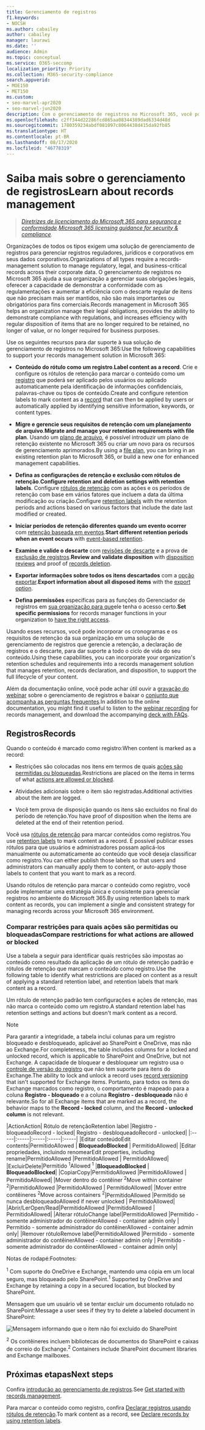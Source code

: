 ```yaml
---
title: Gerenciamento de registros
f1.keywords:
- NOCSH
ms.author: cabailey
author: cabailey
manager: laurawi
ms.date: ''
audience: Admin
ms.topic: conceptual
ms.service: O365-seccomp
localization_priority: Priority
ms.collection: M365-security-compliance
search.appverid:
- MOE150
- MET150
ms.custom:
- seo-marvel-apr2020
- seo-marvel-jun2020
description: Com o gerenciamento de registros no Microsoft 365, você pode aplicar seus agendamentos de retenção em um plano de arquivo que gerencia a retenção, a declaração e a disposição dos registros.
ms.openlocfilehash: c2ff344d22286fcd865aa08344389dad6334d48d
ms.sourcegitcommit: 1780359234abdf081097c8064438d415da92fb85
ms.translationtype: HT
ms.contentlocale: pt-BR
ms.lasthandoff: 08/17/2020
ms.locfileid: "46778319"
---
```

# <a name="learn-about-records-management"></a><span data-ttu-id="d2d40-103">Saiba mais sobre o gerenciamento de registros</span><span class="sxs-lookup"><span data-stu-id="d2d40-103">Learn about records management</span></span>

><span data-ttu-id="d2d40-104">*[Diretrizes de licenciamento do Microsoft 365 para segurança e conformidade](https://aka.ms/ComplianceSD).*</span><span class="sxs-lookup"><span data-stu-id="d2d40-104">*[Microsoft 365 licensing guidance for security & compliance](https://aka.ms/ComplianceSD).*</span></span>

<span data-ttu-id="d2d40-105">Organizações de todos os tipos exigem uma solução de gerenciamento de registros para gerenciar registros reguladores, jurídicos e corporativos em seus dados corporativos.</span><span class="sxs-lookup"><span data-stu-id="d2d40-105">Organizations of all types require a records-management solution to manage regulatory, legal, and business-critical records across their corporate data.</span></span> <span data-ttu-id="d2d40-106">O gerenciamento de registros no Microsoft 365 ajuda a sua organização a gerenciar suas obrigações legais, oferecer a capacidade de demonstrar a conformidade com as regulamentações e aumentar a eficiência com o descarte regular de itens que não precisam mais ser mantidos, não são mais importantes ou obrigatórios para fins comerciais.</span><span class="sxs-lookup"><span data-stu-id="d2d40-106">Records management in Microsoft 365 helps an organization manage their legal obligations, provides the ability to demonstrate compliance with regulations, and increases efficiency with regular disposition of items that are no longer required to be retained, no longer of value, or no longer required for business purposes.</span></span>

<span data-ttu-id="d2d40-107">Use os seguintes recursos para dar suporte à sua solução de gerenciamento de registros no Microsoft 365:</span><span class="sxs-lookup"><span data-stu-id="d2d40-107">Use the following capabilities to support your records management solution in Microsoft 365:</span></span>

- <span data-ttu-id="d2d40-108">**Conteúdo do rótulo como um registro**.</span><span class="sxs-lookup"><span data-stu-id="d2d40-108">**Label content as a record**.</span></span> <span data-ttu-id="d2d40-109">Crie e configure os rótulos de retenção para marcar o conteúdo como um [registro](#records) que poderá ser aplicado pelos usuários ou aplicado automaticamente pela identificação de informações confidenciais, palavras-chave ou tipos de conteúdo.</span><span class="sxs-lookup"><span data-stu-id="d2d40-109">Create and configure retention labels to mark content as a [record](#records) that can then be applied by users or automatically applied by identifying sensitive information, keywords, or content types.</span></span>

- <span data-ttu-id="d2d40-110">**Migre e gerencie seus requisitos de retenção com um planejamento de arquivo**.</span><span class="sxs-lookup"><span data-stu-id="d2d40-110">**Migrate and manage your retention requirements with file plan**.</span></span> <span data-ttu-id="d2d40-111">Usando um [plano de arquivo](file-plan-manager.md), é possível introduzir um plano de retenção existente no Microsoft 365 ou criar um novo para os recursos de gerenciamento aprimorados.</span><span class="sxs-lookup"><span data-stu-id="d2d40-111">By using a [file plan](file-plan-manager.md), you can bring in an existing retention plan to Microsoft 365, or build a new one for enhanced management capabilities.</span></span>

- <span data-ttu-id="d2d40-112">**Defina as configurações de retenção e exclusão com rótulos de retenção**.</span><span class="sxs-lookup"><span data-stu-id="d2d40-112">**Configure retention and deletion settings with retention labels**.</span></span> <span data-ttu-id="d2d40-113">Configure [rótulos de retenção](retention.md#retention-labels) com as ações e os períodos de retenção com base em vários fatores que incluem a data da última modificação ou criação.</span><span class="sxs-lookup"><span data-stu-id="d2d40-113">Configure [retention labels](retention.md#retention-labels) with the retention periods and actions based on various factors that include the date last modified or created.</span></span>

- <span data-ttu-id="d2d40-114">**Iniciar períodos de retenção diferentes quando um evento ocorrer** com [retenção baseada em eventos](event-driven-retention.md).</span><span class="sxs-lookup"><span data-stu-id="d2d40-114">**Start different retention periods when an event occurs** with [event-based retention](event-driven-retention.md).</span></span>

- <span data-ttu-id="d2d40-115">**Examine e valide o descarte** com [revisões de descarte](disposition.md#disposition-reviews) e a prova de [exclusão de registros](disposition.md#disposition-of-records).</span><span class="sxs-lookup"><span data-stu-id="d2d40-115">**Review and validate disposition** with [disposition reviews](disposition.md#disposition-reviews) and proof of [records deletion](disposition.md#disposition-of-records).</span></span>

- <span data-ttu-id="d2d40-116">**Exportar informações sobre todos os itens descartados** com a [opção exportar](disposition.md#filter-and-export-the-views).</span><span class="sxs-lookup"><span data-stu-id="d2d40-116">**Export information about all disposed items** with the [export option](disposition.md#filter-and-export-the-views).</span></span>

- <span data-ttu-id="d2d40-117">**Defina permissões** específicas para as funções do Gerenciador de registros em [sua organização para que](../security/office-365-security/permissions-in-the-security-and-compliance-center.md)ele tenha o acesso certo.</span><span class="sxs-lookup"><span data-stu-id="d2d40-117">**Set specific permissions** for records manager functions in your organization to [have the right access](../security/office-365-security/permissions-in-the-security-and-compliance-center.md).</span></span>

<span data-ttu-id="d2d40-118">Usando esses recursos, você pode incorporar os cronogramas e os requisitos de retenção da sua organização em uma solução de gerenciamento de registros que gerencie a retenção, a declaração de registros e o descarte, para dar suporte a todo o ciclo de vida do seu conteúdo.</span><span class="sxs-lookup"><span data-stu-id="d2d40-118">Using these capabilities, you can incorporate your organization's retention schedules and requirements into a records management solution that manages retention, records declaration, and disposition, to support the full lifecycle of your content.</span></span>

<span data-ttu-id="d2d40-119">Além da documentação online, você pode achar útil ouvir a [gravação do webinar](https://aka.ms/MIPC/Video-RecordsManagementWebinar) sobre o gerenciamento de registros e baixar o [conjunto que acompanha as perguntas frequentes](https://aka.ms/MIPC/Blog-RecordsManagementWebinar).</span><span class="sxs-lookup"><span data-stu-id="d2d40-119">In addition to the online documentation, you might find it useful to listen to the [webinar recording](https://aka.ms/MIPC/Video-RecordsManagementWebinar) for records management, and download the accompanying [deck with FAQs](https://aka.ms/MIPC/Blog-RecordsManagementWebinar).</span></span>

## <a name="records"></a><span data-ttu-id="d2d40-120">Registros</span><span class="sxs-lookup"><span data-stu-id="d2d40-120">Records</span></span>

<span data-ttu-id="d2d40-121">Quando o conteúdo é marcado como registro:</span><span class="sxs-lookup"><span data-stu-id="d2d40-121">When content is marked as a record:</span></span>

- <span data-ttu-id="d2d40-122">Restrições são colocadas nos itens em termos de quais [ações são permitidas ou bloqueadas](#compare-restrictions-for-what-actions-are-allowed-or-blocked).</span><span class="sxs-lookup"><span data-stu-id="d2d40-122">Restrictions are placed on the items in terms of what [actions are allowed or blocked](#compare-restrictions-for-what-actions-are-allowed-or-blocked).</span></span>

- <span data-ttu-id="d2d40-123">Atividades adicionais sobre o item são registradas.</span><span class="sxs-lookup"><span data-stu-id="d2d40-123">Additional activities about the item are logged.</span></span>

- <span data-ttu-id="d2d40-124">Você tem prova de disposição quando os itens são excluídos no final do período de retenção.</span><span class="sxs-lookup"><span data-stu-id="d2d40-124">You have proof of disposition when the items are deleted at the end of their retention period.</span></span>

<span data-ttu-id="d2d40-125">Você usa [rótulos de retenção](retention.md#retention-labels) para marcar conteúdos como registros.</span><span class="sxs-lookup"><span data-stu-id="d2d40-125">You use [retention labels](retention.md#retention-labels) to mark content as a record.</span></span> <span data-ttu-id="d2d40-126">É possível publicar esses rótulos para que usuários e administradores possam aplicá-los manualmente ou automaticamente ao conteúdo que você deseja classificar como registro.</span><span class="sxs-lookup"><span data-stu-id="d2d40-126">You can either publish those labels so that users and administrators can manually apply them to content, or auto-apply those labels to content that you want to mark as a record.</span></span>

<span data-ttu-id="d2d40-127">Usando rótulos de retenção para marcar o conteúdo como registro, você pode implementar uma estratégia única e consistente para gerenciar registros no ambiente do Microsoft 365.</span><span class="sxs-lookup"><span data-stu-id="d2d40-127">By using retention labels to mark content as records, you can implement a single and consistent strategy for managing records across your Microsoft 365 environment.</span></span>

### <a name="compare-restrictions-for-what-actions-are-allowed-or-blocked"></a><span data-ttu-id="d2d40-128">Comparar restrições para quais ações são permitidas ou bloqueadas</span><span class="sxs-lookup"><span data-stu-id="d2d40-128">Compare restrictions for what actions are allowed or blocked</span></span>

<span data-ttu-id="d2d40-129">Use a tabela a seguir para identificar quais restrições são impostas ao conteúdo como resultado da aplicação de um rótulo de retenção padrão e rótulos de retenção que marcam o conteúdo como registro.</span><span class="sxs-lookup"><span data-stu-id="d2d40-129">Use the following table to identify what restrictions are placed on content as a result of applying a standard retention label, and retention labels that mark content as a record.</span></span> 

<span data-ttu-id="d2d40-130">Um rótulo de retenção padrão tem configurações e ações de retenção, mas não marca o conteúdo como um registro.</span><span class="sxs-lookup"><span data-stu-id="d2d40-130">A standard retention label has retention settings and actions but doesn't mark content as a record.</span></span>

>[!NOTE] 
> <span data-ttu-id="d2d40-131">Para garantir a integridade, a tabela inclui colunas para um registro bloqueado e desbloqueado, aplicável ao SharePoint e OneDrive, mas não ao Exchange.</span><span class="sxs-lookup"><span data-stu-id="d2d40-131">For completeness, the table includes columns for a locked and unlocked record, which is applicable to SharePoint and OneDrive, but not Exchange.</span></span> <span data-ttu-id="d2d40-132">A capacidade de bloquear e desbloquear um registro usa o [controle de versão do registro](record-versioning.md) que não tem suporte para itens do Exchange.</span><span class="sxs-lookup"><span data-stu-id="d2d40-132">The ability to lock and unlock a record uses [record versioning](record-versioning.md) that isn't supported for Exchange items.</span></span> <span data-ttu-id="d2d40-133">Portanto, para todos os itens do Exchange marcados como registro, o comportamento é mapeado para a coluna **Registro - bloqueado** e a coluna **Registro - desbloqueado** não é relevante.</span><span class="sxs-lookup"><span data-stu-id="d2d40-133">So for all Exchange items that are marked as a record, the behavior maps to the **Record - locked** column, and the **Record - unlocked column** is not relevant.</span></span>


|<span data-ttu-id="d2d40-134">Action</span><span class="sxs-lookup"><span data-stu-id="d2d40-134">Action</span></span>| <span data-ttu-id="d2d40-135">Rótulo de retenção</span><span class="sxs-lookup"><span data-stu-id="d2d40-135">Retention label</span></span> |<span data-ttu-id="d2d40-136">Registro - bloqueado</span><span class="sxs-lookup"><span data-stu-id="d2d40-136">Record - locked</span></span>| <span data-ttu-id="d2d40-137">Registro - desbloqueado</span><span class="sxs-lookup"><span data-stu-id="d2d40-137">Record - unlocked</span></span>|
|:-----|:-----|:-----|:-----|:-----|
|<span data-ttu-id="d2d40-138">Editar conteúdo</span><span class="sxs-lookup"><span data-stu-id="d2d40-138">Edit contents</span></span>|<span data-ttu-id="d2d40-139">Permitido</span><span class="sxs-lookup"><span data-stu-id="d2d40-139">Allowed</span></span> | <span data-ttu-id="d2d40-140">**Bloqueado**</span><span class="sxs-lookup"><span data-stu-id="d2d40-140">**Blocked**</span></span> | <span data-ttu-id="d2d40-141">Permitido</span><span class="sxs-lookup"><span data-stu-id="d2d40-141">Allowed</span></span>|
|<span data-ttu-id="d2d40-142">Editar propriedades, incluindo renomear</span><span class="sxs-lookup"><span data-stu-id="d2d40-142">Edit properties, including rename</span></span>|<span data-ttu-id="d2d40-143">Permitido</span><span class="sxs-lookup"><span data-stu-id="d2d40-143">Allowed</span></span> |<span data-ttu-id="d2d40-144">Permitido</span><span class="sxs-lookup"><span data-stu-id="d2d40-144">Allowed</span></span> | <span data-ttu-id="d2d40-145">Permitido</span><span class="sxs-lookup"><span data-stu-id="d2d40-145">Allowed</span></span>|
|<span data-ttu-id="d2d40-146">Excluir</span><span class="sxs-lookup"><span data-stu-id="d2d40-146">Delete</span></span>|<span data-ttu-id="d2d40-147">Permitido <sup>1</sup></span><span class="sxs-lookup"><span data-stu-id="d2d40-147">Allowed <sup>1</sup></span></span> |<span data-ttu-id="d2d40-148">**Bloqueado**</span><span class="sxs-lookup"><span data-stu-id="d2d40-148">**Blocked**</span></span> | <span data-ttu-id="d2d40-149">**Bloqueado**</span><span class="sxs-lookup"><span data-stu-id="d2d40-149">**Blocked**</span></span>|
|<span data-ttu-id="d2d40-150">Copiar</span><span class="sxs-lookup"><span data-stu-id="d2d40-150">Copy</span></span>|<span data-ttu-id="d2d40-151">Permitido</span><span class="sxs-lookup"><span data-stu-id="d2d40-151">Allowed</span></span> |<span data-ttu-id="d2d40-152">Permitido</span><span class="sxs-lookup"><span data-stu-id="d2d40-152">Allowed</span></span> | <span data-ttu-id="d2d40-153">Permitido</span><span class="sxs-lookup"><span data-stu-id="d2d40-153">Allowed</span></span>|
|<span data-ttu-id="d2d40-154">Mover dentro do contêiner <sup>2</sup></span><span class="sxs-lookup"><span data-stu-id="d2d40-154">Move within container <sup>2</sup></span></span>|<span data-ttu-id="d2d40-155">Permitido</span><span class="sxs-lookup"><span data-stu-id="d2d40-155">Allowed</span></span> |<span data-ttu-id="d2d40-156">Permitido</span><span class="sxs-lookup"><span data-stu-id="d2d40-156">Allowed</span></span> | <span data-ttu-id="d2d40-157">Permitido</span><span class="sxs-lookup"><span data-stu-id="d2d40-157">Allowed</span></span>|
|<span data-ttu-id="d2d40-158">Mover entre contêineres <sup>2</sup></span><span class="sxs-lookup"><span data-stu-id="d2d40-158">Move across containers <sup>2</sup></span></span>|<span data-ttu-id="d2d40-159">Permitido</span><span class="sxs-lookup"><span data-stu-id="d2d40-159">Allowed</span></span> |<span data-ttu-id="d2d40-160">Permitido se nunca desbloqueado</span><span class="sxs-lookup"><span data-stu-id="d2d40-160">Allowed if never unlocked</span></span> | <span data-ttu-id="d2d40-161">Permitido</span><span class="sxs-lookup"><span data-stu-id="d2d40-161">Allowed</span></span>|
|<span data-ttu-id="d2d40-162">Abrir/Ler</span><span class="sxs-lookup"><span data-stu-id="d2d40-162">Open/Read</span></span>|<span data-ttu-id="d2d40-163">Permitido</span><span class="sxs-lookup"><span data-stu-id="d2d40-163">Allowed</span></span> |<span data-ttu-id="d2d40-164">Permitido</span><span class="sxs-lookup"><span data-stu-id="d2d40-164">Allowed</span></span> | <span data-ttu-id="d2d40-165">Permitido</span><span class="sxs-lookup"><span data-stu-id="d2d40-165">Allowed</span></span>|
|<span data-ttu-id="d2d40-166">Alterar rótulo</span><span class="sxs-lookup"><span data-stu-id="d2d40-166">Change label</span></span>|<span data-ttu-id="d2d40-167">Permitido</span><span class="sxs-lookup"><span data-stu-id="d2d40-167">Allowed</span></span> |<span data-ttu-id="d2d40-168">Permitido - somente administrador do contêiner</span><span class="sxs-lookup"><span data-stu-id="d2d40-168">Allowed - container admin only</span></span> | <span data-ttu-id="d2d40-169">Permitido - somente administrador do contêiner</span><span class="sxs-lookup"><span data-stu-id="d2d40-169">Allowed - container admin only</span></span>|
|<span data-ttu-id="d2d40-170">Remover rótulo</span><span class="sxs-lookup"><span data-stu-id="d2d40-170">Remove label</span></span>|<span data-ttu-id="d2d40-171">Permitido</span><span class="sxs-lookup"><span data-stu-id="d2d40-171">Allowed</span></span> |<span data-ttu-id="d2d40-172">Permitido - somente administrador do contêiner</span><span class="sxs-lookup"><span data-stu-id="d2d40-172">Allowed - container admin only</span></span> | <span data-ttu-id="d2d40-173">Permitido - somente administrador do contêiner</span><span class="sxs-lookup"><span data-stu-id="d2d40-173">Allowed - container admin only</span></span>|

<span data-ttu-id="d2d40-174">Notas de rodapé:</span><span class="sxs-lookup"><span data-stu-id="d2d40-174">Footnotes:</span></span>

<span data-ttu-id="d2d40-175"><sup>1</sup> Com suporte do OneDrive e Exchange, mantendo uma cópia em um local seguro, mas bloqueado pelo SharePoint.</span><span class="sxs-lookup"><span data-stu-id="d2d40-175"><sup>1</sup> Supported by OneDrive and Exchange by retaining a copy in a secured location, but blocked by SharePoint.</span></span>

<span data-ttu-id="d2d40-176">Mensagem que um usuário vê se tentar excluir um documento rotulado no SharePoint:</span><span class="sxs-lookup"><span data-stu-id="d2d40-176">Message a user sees if they try to delete a labeled document in SharePoint:</span></span>

![Mensagem informando que o item não foi excluído do SharePoint](../media/d0020726-1593-4a96-b07c-89b275e75c49.png)


<span data-ttu-id="d2d40-178"><sup>2</sup> Os contêineres incluem bibliotecas de documentos do SharePoint e caixas de correio do Exchange.</span><span class="sxs-lookup"><span data-stu-id="d2d40-178"><sup>2</sup> Containers include SharePoint document libraries and Exchange mailboxes.</span></span>

## <a name="next-steps"></a><span data-ttu-id="d2d40-179">Próximas etapas</span><span class="sxs-lookup"><span data-stu-id="d2d40-179">Next steps</span></span>

<span data-ttu-id="d2d40-180">Confira [introdução ao gerenciamento de registros](get-started-with-records-management.md).</span><span class="sxs-lookup"><span data-stu-id="d2d40-180">See [Get started with records management](get-started-with-records-management.md).</span></span>

<span data-ttu-id="d2d40-181">Para marcar o conteúdo como registro, confira [Declarar registros usando rótulos de retenção](declare-records.md).</span><span class="sxs-lookup"><span data-stu-id="d2d40-181">To mark content as a record, see [Declare records by using retention labels](declare-records.md).</span></span>
